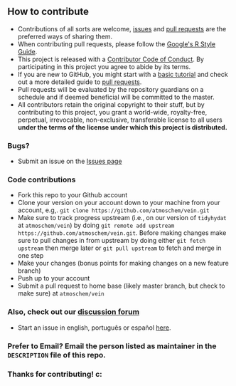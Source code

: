 ## How to contribute

- Contributions of all sorts are welcome, [issues](https://github.com/atmoschem/vein/issues/) and [pull requests](https://github.com/atmoschem/vein/pulls) are the preferred ways of sharing them.
- When contributing pull requests, please follow the [Google's R Style Guide](https://google.github.io/styleguide/Rguide.xml).
- This project is released with a [Contributor Code of Conduct](https://github.com/atmoschem/vein/blob/master/CODE_OF_CONDUCT.md). By participating in this project you agree to abide by its terms.
- If you are new to GitHub, you might start with a [basic tutorial](https://help.github.com/articles/set-up-git) and  check out a more detailed guide to [pull requests](https://help.github.com/articles/using-pull-requests/).
- Pull requests will be evaluated by the repository guardians on a schedule and if deemed beneficial will be committed to the master.
- All contributors retain the original copyright to their stuff, but by contributing to this project, you grant a world-wide, royalty-free, perpetual, irrevocable, non-exclusive, transferable license to all users **under the terms of the license under which this project is distributed.**

### Bugs?

- Submit an issue on the [Issues page](https://github.com/atmoschem/vein/issues)

### Code contributions

- Fork this repo to your Github account
- Clone your version on your account down to your machine from your account, e.g,. `git clone https://github.com/atmoschem/vein.git`
- Make sure to track progress upstream (i.e., on our version of `tidyhydat` at `atmoschem/vein`) by doing `git remote add upstream https://github.com/atmoschem/vein.git`. Before making changes make sure to pull changes in from upstream by doing either `git fetch upstream` then merge later or `git pull upstream` to fetch and merge in one step
- Make your changes (bonus points for making changes on a new feature branch)
- Push up to your account
- Submit a pull request to home base (likely master branch, but check to make sure) at `atmoschem/vein`

### Also, check out our [discussion forum](https://github.com/atmoschem/Conversas)

- Start an issue in english, português or español [here](https://github.com/atmoschem/Conversas/issues).

### Prefer to Email? Email the person listed as maintainer in the `DESCRIPTION` file of this repo.

### Thanks for contributing! c:
